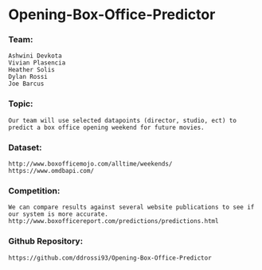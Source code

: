 # Opening-Box-Office-Predictor

### Team:

	Ashwini Devkota
	Vivian Plasencia
	Heather Solis
	Dylan Rossi
	Joe Barcus

### Topic:

	Our team will use selected datapoints (director, studio, ect) to predict a box office opening weekend for future movies.

### Dataset:
	
	http://www.boxofficemojo.com/alltime/weekends/
	https://www.omdbapi.com/

### Competition:

	We can compare results against several website publications to see if our system is more accurate.  http://www.boxofficereport.com/predictions/predictions.html

### Github Repository:
	
	https://github.com/ddrossi93/Opening-Box-Office-Predictor
	

